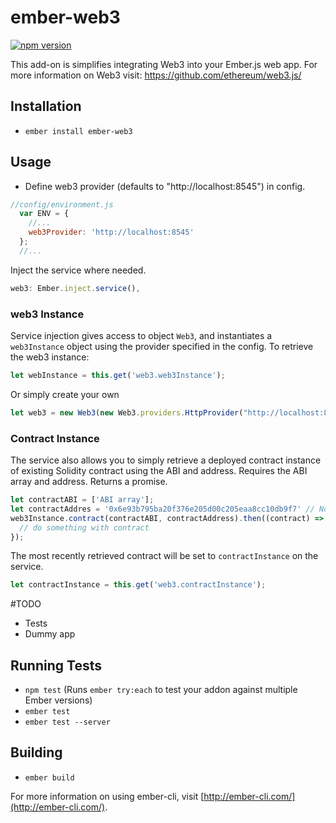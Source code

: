 # ember-web3
[![npm version](https://badge.fury.io/js/ember-web3.svg)](https://badge.fury.io/js/ember-web3)

This add-on is simplifies integrating Web3 into your Ember.js web app.
For more information on Web3 visit: https://github.com/ethereum/web3.js/

## Installation

* `ember install ember-web3`

## Usage
* Define web3 provider (defaults to "http://localhost:8545") in config.
```javascript
//config/environment.js
  var ENV = {
    //...
    web3Provider: 'http://localhost:8545'
  };
  //...
```
Inject the service where needed.
```javascript
web3: Ember.inject.service(),
```
### web3 Instance
Service injection gives access to object `Web3`, and instantiates a `web3Instance` object using the provider specified in the config.
To retrieve the web3 instance:
```javascript
let webInstance = this.get('web3.web3Instance');
```
Or simply create your own
```javascript
let web3 = new Web3(new Web3.providers.HttpProvider("http://localhost:8545"));
```

### Contract Instance
The service also allows you to simply retrieve a deployed contract instance of existing Solidity contract using the ABI and address. Requires the ABI array and address. Returns a promise.
```javascript
let contractABI = ['ABI array'];
let contractAddres = '0x6e93b795ba20f376e205d00c205eaa8cc10db9f7' // Not real a contract address
web3Instance.contract(contractABI, contractAddress).then((contract) => {
  // do something with contract
});
```
The most recently retrieved contract will be set to `contractInstance` on the service.
```javascript
let contractInstance = this.get('web3.contractInstance');
```

#TODO
* Tests
* Dummy app

## Running Tests

* `npm test` (Runs `ember try:each` to test your addon against multiple Ember versions)
* `ember test`
* `ember test --server`

## Building

* `ember build`

For more information on using ember-cli, visit [http://ember-cli.com/](http://ember-cli.com/).
